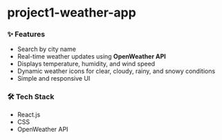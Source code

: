 # project1-weather-app

### ✨ Features
- Search by city name  
- Real-time weather updates using **OpenWeather API**  
- Displays temperature, humidity, and wind speed  
- Dynamic weather icons for clear, cloudy, rainy, and snowy conditions  
- Simple and responsive UI  

### 🛠️ Tech Stack
- React.js  
- CSS  
- OpenWeather API

